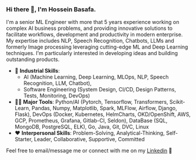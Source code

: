 ### Hi there 👋, I'm Hossein Basafa.
I'm a senior ML Engineer with more that 5 years experience working on complex AI business problems, and providing innovative solutions to facilitate workflows, development and productivity in modern enterprise. My expertise includes NLP, Speech Recognition, Chatbots, LLMs and formerly Image processing leveraging cutting-edge ML and Deep Learning techniques. I'm particularly interested in developing ideas and building outstanding products.

- 💼 **Industrial Skills**:
  - AI (Machine Learning, Deep Learning, MLOps, NLP, Speech Recognition, LLM, Chatbot),
  - Software Engineering (System Design, CI/CD, Design Patterns, Tests, Monitoring, DevOps)
- 👨‍💻 **Major Tools**: Python/AI (Pytorch, Tensorflow, Transformers, Scikit-Learn, Pandas, Numpy, Matplotlib, Spark, MLFlow, Airflow, Django, Flask), DevOps (Docker, Kubernetes, HelmCharts, OKD/OpenShift, AWS, GCP, Prometheus, Grafana, Gitlab-CI, Seldon), DataBase (SQL, MongoDB, PostgreSQL, ELK), Go, Java, Git, DVC, Linux
- ❤️ **Interpersonal Skills**: Problem-Solving, Analytical-Thinking, Self-Starter, Leader, Collaborative, Supportive, Committed


Feel free to email/message me or connect with me on my [Linkedin](https://www.linkedin.com/in/hossein-basafa-90a11b144/) 🤗

<!--
**hbasafa/hbasafa** is a ✨ _special_ ✨ repository because its `README.md` (this file) appears on your GitHub profile.

Here are some ideas to get you started:

- 🔭 I’m currently working on ...
- 🌱 I’m currently learning ...
- 👯 I’m looking to collaborate on ...
- 🤔 I’m looking for help with ...
- 💬 Ask me about ...
- 📫 How to reach me: ...
- 😄 Pronouns: ...
- ⚡ Fun fact: ...
-->
